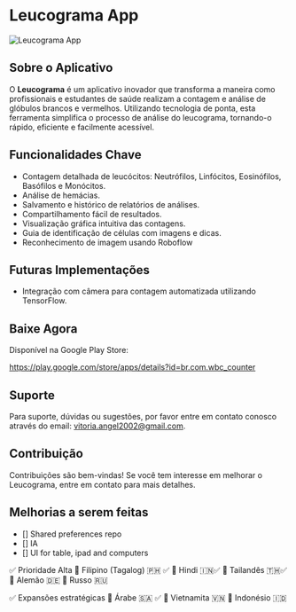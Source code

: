 <!-- @format -->

# Leucograma App

![Leucograma App](https://lh3.googleusercontent.com/6H-IwiNrojKt3-tK-t0nltMKdFvVM9Sper2dMnkuO-KsPWw_IAbckozbt0wH2-J6mm6S)

## Sobre o Aplicativo

O **Leucograma** é um aplicativo inovador que transforma a maneira como profissionais e estudantes de saúde realizam a contagem e análise de glóbulos brancos e vermelhos. Utilizando tecnologia de ponta, esta ferramenta simplifica o processo de análise do leucograma, tornando-o rápido, eficiente e facilmente acessível.

## Funcionalidades Chave

- Contagem detalhada de leucócitos: Neutrófilos, Linfócitos, Eosinófilos, Basófilos e Monócitos.
- Análise de hemácias.
- Salvamento e histórico de relatórios de análises.
- Compartilhamento fácil de resultados.
- Visualização gráfica intuitiva das contagens.
- Guia de identificação de células com imagens e dicas.
- Reconhecimento de imagem usando Roboflow

## Futuras Implementações

- Integração com câmera para contagem automatizada utilizando TensorFlow.

## Baixe Agora

Disponível na Google Play Store:

https://play.google.com/store/apps/details?id=br.com.wbc_counter

## Suporte

Para suporte, dúvidas ou sugestões, por favor entre em contato conosco através do email: vitoria.angel2002@gmail.com.

## Contribuição

Contribuições são bem-vindas! Se você tem interesse em melhorar o Leucograma, entre em contato para mais detalhes.

## Melhorias a serem feitas

- [] Shared preferences repo
- [] IA
- [] UI for table, ipad and computers

✅ Prioridade Alta
🔹 Filipino (Tagalog) 🇵🇭 ✅
🔹 Hindi 🇮🇳✅
🔹 Tailandês 🇹🇭✅
🔹 Alemão 🇩🇪
🔹 Russo 🇷🇺

✅ Expansões estratégicas
🔹 Árabe 🇸🇦 ✅
🔹 Vietnamita 🇻🇳
🔹 Indonésio 🇮🇩
